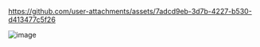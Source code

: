https://github.com/user-attachments/assets/7adcd9eb-3d7b-4227-b530-d413477c5f26

![image](https://github.com/user-attachments/assets/d6e7a4b4-a4cd-4444-b065-75a48ddd0c58) 

